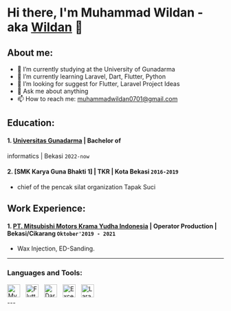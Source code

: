 # Hi there, I'm Muhammad Wildan - aka [Wildan](https://www.instagram.com/projectku___?igsh=dDV1cmp0NzVzeXds) 👋
## About me:
- 🔭 I’m currently studying at the University of Gunadarma
- 🌱 I’m currently learning Laravel, Dart, Flutter, Python
- 🤔 I’m looking for suggest for Flutter, Laravel Project Ideas
- 💬 Ask me about anything
- 📫 How to reach me: muhammadwildan0701@gmail.com

## Education:

#### 1. [Universitas Gunadarma](https://www.gunadarma.ac.id/) | Bachelor of 
informatics | Bekasi `2022-now`

 #### 2. [SMK Karya Guna Bhakti 1] | TKR | Kota Bekasi `2016-2019`
   - chief of the pencak silat organization Tapak Suci

## Work Experience:
#### 1. [PT. Mitsubishi Motors Krama Yudha Indonesia](https://www.mitsubishi-motors.co.id) | Operator Production | Bekasi/Cikarang `Oktober'2019 - 2021`
   - Wax Injection, ED-Sanding.
---

### Languages and Tools:

[<img align="left" alt="MySQL" width="30px" src="https://cdn.jsdelivr.net/gh/devicons/devicon/icons/mysql/mysql-original.svg" style="padding-right:10px;" />][webdev]
[<img align="left" alt="Flutter" width="30px" src="https://storage.googleapis.com/cms-storage-bucket/847ae81f5430402216fd.svg" style="padding-right:10px;" />][webdev]
[<img align="left" alt="Dart" width="30px" src="https://avatars.githubusercontent.com/u/1609975?s=200&v=4" style="padding-right:10px;" />][webdev]
[<img align="left" alt="Excel" width="30px" src="https://is2-ssl.mzstatic.com/image/thumb/Purple126/v4/a8/fd/5a/a8fd5a84-c6f1-355f-3b9f-6e86598efaa3/XCEL.png/1200x630bb.png" style="padding-right:10px;" />][webdev]
[<img align="left" alt="Laravel" width="30px" src="https://laravel.com/img/logomark.min.svg" style="padding-right:0px;" />][webdev]

<br />
<br />
---


[webdev]:https://github.com/Dannnnneeeee
 

